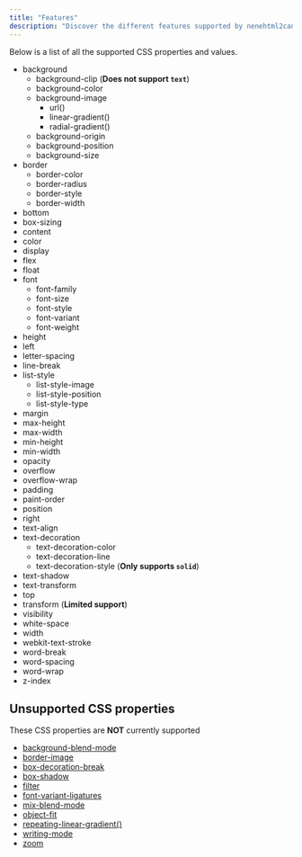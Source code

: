 ```yaml
---
title: "Features"
description: "Discover the different features supported by nenehtml2canvas"
---
```


Below is a list of all the supported CSS properties and values.

 - background
   - background-clip (**Does not support `text`**)
   - background-color
   - background-image
       - url()
       - linear-gradient()
       - radial-gradient()
   - background-origin
   - background-position
   - background-size
 - border
   - border-color
   - border-radius
   - border-style
   - border-width
 - bottom
 - box-sizing
 - content
 - color
 - display
 - flex
 - float
 - font
   - font-family
   - font-size
   - font-style
   - font-variant
   - font-weight
 - height
 - left
 - letter-spacing
 - line-break
 - list-style
    - list-style-image
    - list-style-position
    - list-style-type
 - margin
 - max-height
 - max-width
 - min-height
 - min-width
 - opacity
 - overflow
 - overflow-wrap
 - padding
 - paint-order
 - position
 - right
 - text-align
 - text-decoration
   - text-decoration-color
   - text-decoration-line
   - text-decoration-style (**Only supports `solid`**)
 - text-shadow
 - text-transform
 - top
 - transform (**Limited support**)
 - visibility
 - white-space
 - width
 - webkit-text-stroke
 - word-break
 - word-spacing
 - word-wrap
 - z-index

## Unsupported CSS properties
These CSS properties are **NOT** currently supported
 - [background-blend-mode](https://github.com/niklasvh/nehtml2canvas/issues/966)
 - [border-image](https://github.com/niklasvh/nehtml2canvas/issues/1287)
 - [box-decoration-break](https://github.com/niklasvh/nehtml2canvas/issues/552)
 - [box-shadow](https://github.com/niklasvh/nehtml2canvas/pull/1086)
 - [filter](https://github.com/niklasvh/nehtml2canvas/issues/493)
 - [font-variant-ligatures](https://github.com/niklasvh/nehtml2canvas/pull/1085)
 - [mix-blend-mode](https://github.com/niklasvh/nehtml2canvas/issues/580)
 - [object-fit](https://github.com/niklasvh/nehtml2canvas/issues/1064)
 - [repeating-linear-gradient()](https://github.com/niklasvh/nehtml2canvas/issues/1162)
 - [writing-mode](https://github.com/niklasvh/nehtml2canvas/issues/1258)
 - [zoom](https://github.com/niklasvh/nehtml2canvas/issues/732)

